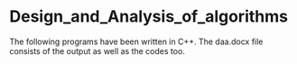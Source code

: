 # Design_and_Analysis_of_algorithms
The following programs have been written in C++.
The daa.docx file consists of the output as well as the codes too.
